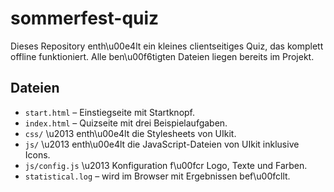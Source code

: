 # sommerfest-quiz

Dieses Repository enth\u00e4lt ein kleines clientseitiges Quiz, das komplett offline funktioniert. Alle ben\u00f6tigten Dateien liegen bereits im Projekt.

## Dateien

- `start.html` – Einstiegseite mit Startknopf.
- `index.html` – Quizseite mit drei Beispielaufgaben.
- `css/` \u2013 enth\u00e4lt die Stylesheets von UIkit.
- `js/` \u2013 enth\u00e4lt die JavaScript-Dateien von UIkit inklusive Icons.
- `js/config.js` \u2013 Konfiguration f\u00fcr Logo, Texte und Farben.
- `statistical.log` – wird im Browser mit Ergebnissen bef\u00fcllt.


